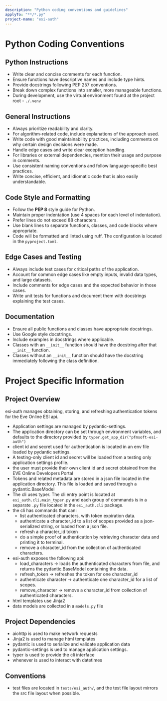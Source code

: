 ```yaml
---
description: "Python coding conventions and guidelines"
applyTo: "**/*.py"
project-name: "esi-auth"
---
```


# Python Coding Conventions

## Python Instructions

- Write clear and concise comments for each function.
- Ensure functions have descriptive names and include type hints.
- Provide docstrings following PEP 257 conventions.
- Break down complex functions into smaller, more manageable functions.
- During development, use the virtual environment found at the project root - `./.venv`

## General Instructions

- Always prioritize readability and clarity.
- For algorithm-related code, include explanations of the approach used.
- Write code with good maintainability practices, including comments on why certain design decisions were made.
- Handle edge cases and write clear exception handling.
- For libraries or external dependencies, mention their usage and purpose in comments.
- Use consistent naming conventions and follow language-specific best practices.
- Write concise, efficient, and idiomatic code that is also easily understandable.

## Code Style and Formatting

- Follow the **PEP 8** style guide for Python.
- Maintain proper indentation (use 4 spaces for each level of indentation).
- Prefer lines do not exceed 88 characters.
- Use blank lines to separate functions, classes, and code blocks where appropriate.
- Code will be formatted and linted using ruff. The configuration is located in the `pyproject.toml`.

## Edge Cases and Testing

- Always include test cases for critical paths of the application.
- Account for common edge cases like empty inputs, invalid data types, and large datasets.
- Include comments for edge cases and the expected behavior in those cases.
- Write unit tests for functions and document them with docstrings explaining the test cases.

## Documentation

- Ensure all public functions and classes have appropriate docstrings.
- Use Google style docstrings.
- Include examples in docstrings where applicable.
- Classes with an `__init__` function should have the docstring after that `__init__` function.
- Classes without an `__init__` function should have the docstring immediately following the class definition.

# Project Specific Information

## Project Overview

esi-auth manages obtaining, storing, and refreshing authentication tokens for the Eve Online ESI api.

- Application settings are managed by pydantic-settings.
- The application directory can be set through environment variables, and defaults to the directory provided by `typer.get_app_dir("pfmsoft-esi-auth")`
- client id and secret used for authentication is located in an env file loaded by pydantic settings.
- A testing-only client id and secret will be loaded from a testing only application settings profile.
- the user must provide their own client id and secret obtained from the EVE Online Developers Portal
- Tokens and related metadata are stored in a json file located in the application directory. This file is loaded and saved through a pydantic.BaseModel
- The cli uses typer. The cli entry point is located at `esi_auth.cli.main_typer.py` and each group of commands is in a separate `.py` file located in the `esi_auth.cli` package.
- the cli has commands that can:
  - list authenticated characters, with token expiration data.
  - authenticate a character_id to a list of scopes provided as a json-serialized string, or loaded from a json file.
  - refresh a character_id token
  - do a simple proof of authentication by retrieving character data and printing it to terminal.
  - remove a character_id from the collection of authenticated characters.
- esi-auth exposes the following api:
  - load_characters -> loads the authenticated characters from file, and returns the pydantic.BaseModel containing the data.
  - refresh_token -> refreshes the token for one character_id
  - authenticate character -> authenticate one character_id for a list of scopes.
  - remove_character -> remove a character_id from collection of authenticated characters.
- html templates use Jinja2
- data models are collected in a `models.py` file

## Project Dependencies

- aiohttp is used to make network requests
- Jinja2 is used to manage html templates
- pydantic is used to serialize and validate application data
- pydantic-settings is ued to manage application settings.
- typer is used to provide the cli interface
- whenever is used to interact with datetimes

## Conventions

- test files are located in `tests/esi_auth/`, and the test file layout mirrors the src file layout when possible.
